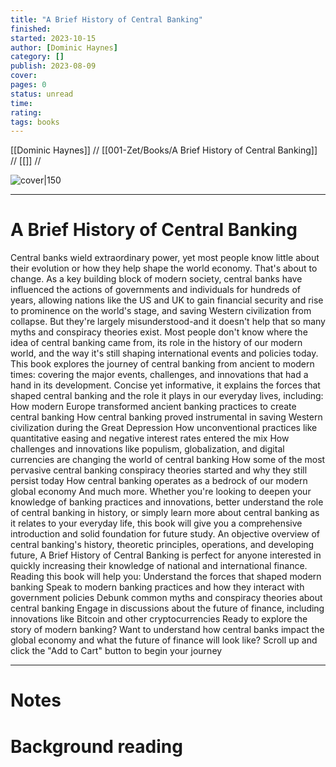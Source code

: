 ```yaml
---
title: "A Brief History of Central Banking"  
finished: 
started: 2023-10-15
author: [Dominic Haynes]
category: []
publish: 2023-08-09  
cover:   
pages: 0
status: unread
time: 
rating: 
tags: books 
---
```

[[Dominic Haynes]] //  [[001-Zet/Books/A Brief History of Central Banking]] // [[]] //

![cover|150]()  

---
# A Brief History of Central Banking

Central banks wield extraordinary power, yet most people know little about their evolution or how they help shape the world economy. That's about to change. As a key building block of modern society, central banks have influenced the actions of governments and individuals for hundreds of years, allowing nations like the US and UK to gain financial security and rise to prominence on the world's stage, and saving Western civilization from collapse. But they're largely misunderstood-and it doesn't help that so many myths and conspiracy theories exist. Most people don't know where the idea of central banking came from, its role in the history of our modern world, and the way it's still shaping international events and policies today. This book explores the journey of central banking from ancient to modern times: covering the major events, challenges, and innovations that had a hand in its development. Concise yet informative, it explains the forces that shaped central banking and the role it plays in our everyday lives, including: How modern Europe transformed ancient banking practices to create central banking How central banking proved instrumental in saving Western civilization during the Great Depression How unconventional practices like quantitative easing and negative interest rates entered the mix How challenges and innovations like populism, globalization, and digital currencies are changing the world of central banking How some of the most pervasive central banking conspiracy theories started and why they still persist today How central banking operates as a bedrock of our modern global economy And much more. Whether you're looking to deepen your knowledge of banking practices and innovations, better understand the role of central banking in history, or simply learn more about central banking as it relates to your everyday life, this book will give you a comprehensive introduction and solid foundation for future study. An objective overview of central banking's history, theoretic principles, operations, and developing future, A Brief History of Central Banking is perfect for anyone interested in quickly increasing their knowledge of national and international finance. Reading this book will help you: Understand the forces that shaped modern banking Speak to modern banking practices and how they interact with government policies Debunk common myths and conspiracy theories about central banking Engage in discussions about the future of finance, including innovations like Bitcoin and other cryptocurrencies Ready to explore the story of modern banking? Want to understand how central banks impact the global economy and what the future of finance will look like? Scroll up and click the "Add to Cart" button to begin your journey

---

# Notes


# Background reading